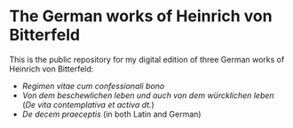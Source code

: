 # The German works of Heinrich von Bitterfeld

This is the public repository for my digital edition of three German works of Heinrich von Bitterfeld:

- *Regimen vitae cum confessionali bono*
- *Von dem beschewlichen leben und auch von dem würcklichen leben* (*De vita contemplativa et activa dt.*)
- *De decem praeceptis* (in both Latin and German)


